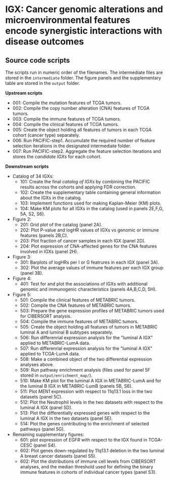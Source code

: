 # IGX: Cancer genomic alterations and microenvironmental features encode synergistic interactions with disease outcomes

## Source code scripts
The scripts run in numeric order of the filenames. The intermediate files are stored in the `intermediate` folder. The figure panels and the supplementary table are stored in the `output` folder.

**Upstream scripts**
- 001: Compile the mutation features of TCGA tumors.
- 002: Compile the copy number alteration (CNA) features of TCGA tumors.
- 003: Compile the immune features of TCGA tumors.
- 004: Compile the clinical features of TCGA tumors.
- 005: Create the object holding all features of tumors in each TCGA cohort (cancer type) separately.
- 006: Run PACIFIC-step1. Accumulate the required number of feature selection iterations in the designated intermediate folder.
- 007: Run PACIFIC-step2. Aggregate the feature selection iterations and stores the _candidate IGXs_ for each cohort.

**Downstream scripts**
- Catalog of 34 IGXs:
  - 101: Create the final _catalog of IGXs_ by combining the PACIFIC results across the cohorts and applying FDR correction.
  - 102: Create the supplementary table containing general information about the IGXs in the catalog.
  - 103: Implement functions used for making Kaplan-Meier (KM) plots.
  - 104: Make KM plots for all IGXs in the catalog (used in panels 2E,F,G, 5A, S2, S6).
- Figure 2:
  - 201: Grid plot of the catalog (panel 2A).
  - 202: Plot P-value and logHR values of IGXs vs genomic or immune features (panels 2B,C).
  - 203: Plot fraction of cancer samples in each IGX (panel 2D).
  - 204: Plot expression of CNA-affected genes for the CNA features involved in IGXs (panel 2H).
- Figure 3:
  - 301: Barplots of logHRs per I or G featrures in each IGX (panel 3A).
  - 302: Plot the average values of immune features per each IGX group (panel 3B).
- Figure 4:
  - 401: Test for and plot the associations of IGXs with additional genomic and immunogenic characteristics (panels 4A,B,C,D, 5H).
- Figure 5:
  - 501: Compile the clinical features of METABRIC tumors.
  - 502: Compile the CNA features of METABRIC tumors.
  - 503: Prepare the gene expression profiles of METABRIC tumors used for CIBERSORT analysis.
  - 504: Compile the immune features of METABRIC tumors.
  - 505: Create the object holding all features of tumors in METABRIC luminal A and luminal B subtypes separately.
  - 506: Run differenrial expression analysis for the "luminal A IGX" applied to METABRIC-LumA data.
  - 507: Run differenrial expression analysis for the "luminal A IGX" applied to TCGA-LumA data.
  - 508: Make a combined object of the two differential expression analyses above.
  - 509: Run pathway enrichment analysis (files used for panel 5F stored in `output/enrichment_map/`).
  - 510: Make KM plot for the luminal A IGX in METABRIC-LumA and for the luminal B IGX in METABRIC-LumB (panels 5B, S6).
  - 511: Plot _MEN1_ expression with respect to 11q13.1 loss in the two datasets (panel 5C).
  - 512: Plot the Neutrophil levels in the two datasets with respect to the luminal A IGX (panel 5D).
  - 513: Plot the differentially expressed genes with respect to the luminal A IGX in the two datasets (panel 5E).
  - 514: Plot the genes contributing to the enrichment of selected pathways (panel 5G).
- Remaining supplementary figures:
  - 601: plot expression of _EGFR_ with respect to the IGX found in TCGA-CESC (panel S4).
  - 602: Plot genes down-regulated by 11q13.1 deletion in the two luminal A breast cancer datasets (panel S5).
  - 602: Plot the distributions of immune cell levels from CIBERSORT analyses, and the median threshold used for defining the binary immune features in cohorts of individual cancer types (panel S3).
 

